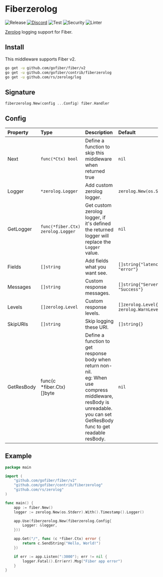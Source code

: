 # Fiberzerolog

![Release](https://img.shields.io/github/release/gofiber/contrib.svg)
[![Discord](https://img.shields.io/discord/704680098577514527?style=flat&label=%F0%9F%92%AC%20discord&color=00ACD7)](https://gofiber.io/discord)
![Test](https://github.com/gofiber/contrib/workflows/Tests/badge.svg)
![Security](https://github.com/gofiber/contrib/workflows/Security/badge.svg)
![Linter](https://github.com/gofiber/contrib/workflows/Linter/badge.svg)

[Zerolog](https://zerolog.io/) logging support for Fiber.

## Install

This middleware supports Fiber v2.

```sh
go get -u github.com/gofiber/fiber/v2
go get -u github.com/gofiber/contrib/fiberzerolog
go get -u github.com/rs/zerolog/log
```

## Signature

```go
fiberzerolog.New(config ...Config) fiber.Handler
```

## Config

| Property      | Type                           | Description                                                                                                                                                                   | Default                                                                     |
|:--------------|:-------------------------------|:------------------------------------------------------------------------------------------------------------------------------------------------------------------------------|:----------------------------------------------------------------------------|
| Next          | `func(*Ctx) bool`              | Define a function to skip this middleware when returned true                                                                                                                  | `nil`                                                                       |
| Logger        | `*zerolog.Logger`               | Add custom zerolog logger.                                                                                                                                                        | `zerolog.New(os.Stderr).With().Timestamp().Logger()`                                                      |
| GetLogger        | `func(*fiber.Ctx) zerolog.Logger`           | Get custom zerolog logger, if it's defined the returned logger will replace the `Logger` value.   | `nil`                                                      |
| Fields        | `[]string`                     | Add fields what you want see.                                                                                                                                                 | `[]string{"latency", "status", "method", "url", "error"}`                            |
| Messages      | `[]string`                     | Custom response messages.                                                                                                                                                     | `[]string{"Server error", "Client error", "Success"}`                       |
| Levels        | `[]zerolog.Level`              | Custom response levels.                                                                                                                                                       | `[]zerolog.Level{zerolog.ErrorLevel, zerolog.WarnLevel, zerolog.InfoLevel}` |
| SkipURIs      | `[]string`                     | Skip logging these URI.                                                                                                                                                       | `[]string{}`                                                                |
| GetResBody    | func(c *fiber.Ctx) []byte      | Define a function to get response body when return non-nil.<br>eg: When use compress middleware, resBody is unreadable. you can set GetResBody func to get readable resBody.  | `nil`                                                                       |

## Example

```go
package main

import (
    "github.com/gofiber/fiber/v2"
    "github.com/gofiber/contrib/fiberzerolog"
    "github.com/rs/zerolog"
)

func main() {
    app := fiber.New()
    logger := zerolog.New(os.Stderr).With().Timestamp().Logger()

    app.Use(fiberzerolog.New(fiberzerolog.Config{
        Logger: &logger,
    }))

    app.Get("/", func (c *fiber.Ctx) error {
        return c.SendString("Hello, World!")
    })

    if err := app.Listen(":3000"); err != nil {
        logger.Fatal().Err(err).Msg("Fiber app error")
    }
}
```
